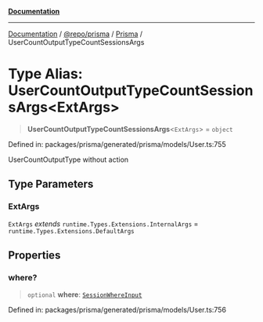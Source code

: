 [**Documentation**](../../../../../README.md)

***

[Documentation](../../../../../README.md) / [@repo/prisma](../../../README.md) / [Prisma](../README.md) / UserCountOutputTypeCountSessionsArgs

# Type Alias: UserCountOutputTypeCountSessionsArgs\<ExtArgs\>

> **UserCountOutputTypeCountSessionsArgs**\<`ExtArgs`\> = `object`

Defined in: packages/prisma/generated/prisma/models/User.ts:755

UserCountOutputType without action

## Type Parameters

### ExtArgs

`ExtArgs` *extends* `runtime.Types.Extensions.InternalArgs` = `runtime.Types.Extensions.DefaultArgs`

## Properties

### where?

> `optional` **where**: [`SessionWhereInput`](SessionWhereInput.md)

Defined in: packages/prisma/generated/prisma/models/User.ts:756
